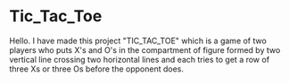 # Tic_Tac_Toe
Hello.
I have made this project "TIC_TAC_TOE" which is a game of two players who puts X's and O's in the compartment of figure formed by two vertical line crossing two horizontal lines and each tries to get a row of three Xs or three Os before the opponent does.  
